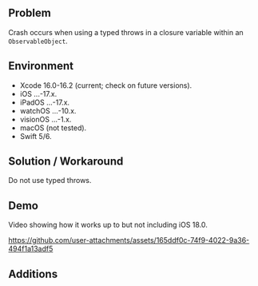 ## Problem


Crash occurs when using a typed throws in a closure variable within an `ObservableObject`.


## Environment


- Xcode 16.0-16.2 (current; check on future versions).
- iOS ...-17.x.
- iPadOS ...-17.x.
- watchOS ...-10.x.
- visionOS ...-1.x.
- macOS (not tested).
- Swift 5/6.


## Solution / Workaround


Do not use typed throws.


## Demo


Video showing how it works up to but not including iOS 18.0.


https://github.com/user-attachments/assets/165ddf0c-74f9-4022-9a36-494f1a13adf5


## Additions


